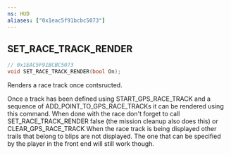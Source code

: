 ```yaml
---
ns: HUD
aliases: ["0x1eac5f91bcbc5073"]
---
```

## SET_RACE_TRACK_RENDER

```c
// 0x1EAC5F91BCBC5073
void SET_RACE_TRACK_RENDER(bool On);
```

Renders a race track once contsructed.

Once a track has been defined using START_GPS_RACE_TRACK and a sequence of ADD_POINT_TO_GPS_RACE_TRACKs it can be rendered using this command. When done with the race don't forget to call SET_RACE_TRACK_RENDER false (the mission cleanup also does this) or CLEAR_GPS_RACE_TRACK When the race track is being displayed other trails that belong to blips are not displayed. The one that can be specified by the player in the front end will still work though.

